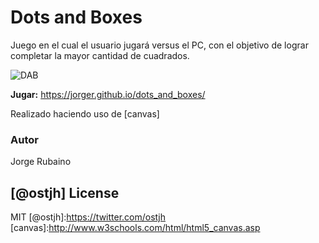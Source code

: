 # Dots and Boxes

Juego en el cual el usuario jugará versus el PC, con el objetivo de lograr completar la mayor cantidad de cuadrados.

![DAB](https://dl.dropboxusercontent.com/u/181689/Dots.gif)

**Jugar:** https://jorger.github.io/dots_and_boxes/

Realizado haciendo uso de [canvas]


### Autor
Jorge Rubaino

[@ostjh]
License
----
MIT
[@ostjh]:https://twitter.com/ostjh
[canvas]:http://www.w3schools.com/html/html5_canvas.asp

